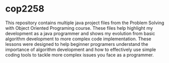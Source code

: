 # cop2258
This repository contains multiple java project files from the Problem Solving with Object Oriented Programing course. These files help highlight my development as a java programmer and shows my evolution from basic algorithm development to more complex code implementation. These lessons were designed to help beginner programers understand the importance of algorithm development and how to effectively use simple coding tools to tackle more complex issues you face as a programmer.
